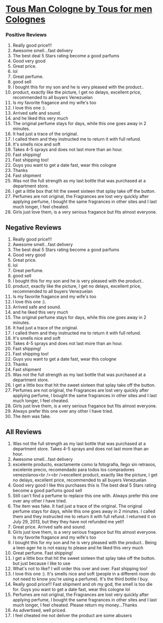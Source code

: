 # [Tous Man Cologne by Tous for men Colognes](https://products.checkmycream.com/products/Tous-Man-Cologne-by-Tous-for-men-Colognes.html)

### Positive Reviews

<ol>
      <li>Really good price!!!</li>
      <li>Awesome smell...fast delivery</li>
      <li>The best deal 5 Stars rating become a good parfums</li>
      <li>Good very good</li>
      <li>Great price.</li>
      <li>lol</li>
      <li>Great perfume.</li>
      <li>good sell</li>
      <li>I bought this for my son and he is very pleased with the product..</li>
      <li>product, exactly like the picture, I get no delays, excellent price, recommended to all buyers Venezuelan</li>
      <li>Is my favorite fragance and my wife&#x27;s too</li>
      <li>I love this one :).</li>
      <li>Arrived safe and sound.</li>
      <li>and he liked this very much</li>
      <li>The original perfume stays for days, while this one goes away in 2 minutes.</li>
      <li>It had just a trace of the original.</li>
      <li>I called them and they instructed me to return it with full refund.</li>
      <li>It&#x27;s smells nice and soft</li>
      <li>Takes 4-5 sprays and does not last more than an hour.</li>
      <li>Fast shipping!</li>
      <li>Fast shipping too!</li>
      <li>Guys you want to get a date fast, wear this cologne</li>
      <li>Thanks</li>
      <li>Fast shipment</li>
      <li>Was not the full strength as my last bottle that was purchased at a department store.</li>
      <li>I get a little box that hit the sweet sixteen that splay take off the button.</li>
      <li>Perfumes are not original, the Fragrances are lost very quickly after applying perfume, I bought the same fragrances in other sites and I last much longer, I feel cheated.</li>
      <li>Girls just love them, is a very serious fragance but fits almost everyone.</li>
</ol>


<h2>Negative Reviews</h2>
<ol>
<li> Really good price!!!</li>
<li> Awesome smell...fast delivery</li>
<li> The best deal 5 Stars rating become a good parfums</li>
<li> Good very good</li>
<li> Great price.</li>
<li> lol</li>
<li> Great perfume.</li>
<li> good sell</li>
<li> I bought this for my son and he is very pleased with the product..</li>
<li> product, exactly like the picture, I get no delays, excellent price, recommended to all buyers Venezuelan</li>
<li> Is my favorite fragance and my wife&#x27;s too</li>
<li> I love this one :).</li>
<li> Arrived safe and sound.</li>
<li> and he liked this very much</li>
<li> The original perfume stays for days, while this one goes away in 2 minutes.</li>
<li> It had just a trace of the original.</li>
<li> I called them and they instructed me to return it with full refund.</li>
<li> It&#x27;s smells nice and soft</li>
<li> Takes 4-5 sprays and does not last more than an hour.</li>
<li> Fast shipping!</li>
<li> Fast shipping too!</li>
<li> Guys you want to get a date fast, wear this cologne</li>
<li> Thanks</li>
<li> Fast shipment</li>
<li> Was not the full strength as my last bottle that was purchased at a department store.</li>
<li> I get a little box that hit the sweet sixteen that splay take off the button.</li>
<li> Perfumes are not original, the Fragrances are lost very quickly after applying perfume, I bought the same fragrances in other sites and I last much longer, I feel cheated.</li>
<li> Girls just love them, is a very serious fragance but fits almost everyone.</li>
<li> Always prefer this one over any other I have tried.</li>
<li> The item was fake.</li>
</ol>

<h2>All Reviews</h2>

<ol>
    <li> Was not the full strength as my last bottle that was purchased at a department store. Takes 4-5 sprays and does not last more than an hour.</li>
    <li> Awesome smell...fast delivery</li>
    <li> excelente producto, exactamente como la fotografia, llego sin retrasos, excelente precio, recomendado para todos los compradores venezolanos&lt;br /&gt;&lt;br /&gt;excellent product, exactly like the picture, I get no delays, excellent price, recommended to all buyers Venezuelan</li>
    <li> Good very good I like this purchases this is The best deal 5 Stars rating become a good parfums good sell</li>
    <li> Still can&#x27;t find a perfume to replace this one with. Always prefer this one over any other I have tried.</li>
    <li> The item was fake. It had just a trace of the original. The original perfume stays for days, while this one goes away in 2 minutes. I called them and they instructed me to return it with full refund. I returned it on July 29, 2013, but they they have not refunded me yet!!</li>
    <li> Great price. Arrived safe and sound.</li>
    <li> Girls just love them, is a very serious fragance but fits almost everyone. Is my favorite fragance and my wife&#x27;s too</li>
    <li> I bought this for my son and he is very pleased with the product.. Being a teen ager he is not eassy to please and he liked this very much</li>
    <li> Great perfume. Fast shipping!</li>
    <li> I get a little box that hit the sweet sixteen that splay take off the button. but just because I like to use</li>
    <li> What&#x27;s not to like?  I will order this over and over.  Fast shipping too!</li>
    <li> I love this one :). It&#x27;s smells nice and soft (people in a different room do not need to know you&#x27;re using a perfume). It&#x27;s the third bottle I buy.</li>
    <li> Really good price!!! Fast shipment and oh my god, the smell is too die for. Guys you want to get a date fast, wear this cologne lol</li>
    <li> Perfumes are not original, the Fragrances are lost very quickly after applying perfume, I bought the same fragrances in other sites and I last much longer, I feel cheated. Please return my money...Thanks</li>
    <li> As advertised, well priced.</li>
    <li> I feel cheated me not deliver the product are some abusers</li>
</ol>




